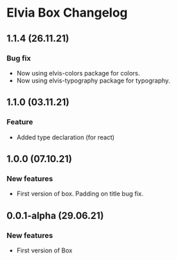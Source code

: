 # Elvia Box Changelog

## 1.1.4 (26.11.21)

### Bug fix

- Now using elvis-colors package for colors.
- Now using elvis-typography package for typography.

## 1.1.0 (03.11.21)

### Feature

- Added type declaration (for react)

## 1.0.0 (07.10.21)

### New features

- First version of box. Padding on title bug fix.

## 0.0.1-alpha (29.06.21)

### New features

- First version of Box
